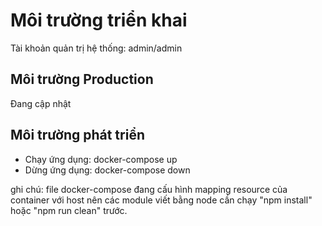 # Môi trường triển khai

Tài khoản quản trị hệ thống: admin/admin
## Môi trường Production
Đang cập nhật

## Môi trường phát triển

+ Chạy ứng dụng: docker-compose up
+ Dừng ứng dụng: docker-compose down

ghi chú: file docker-compose đang cấu hình mapping resource của container với host nên các module viết bằng node cần chạy "npm install" hoặc "npm run clean" trước.